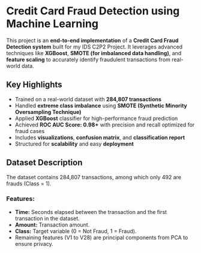 
# Credit Card Fraud Detection using Machine Learning

This project is an **end-to-end implementation** of a **Credit Card Fraud Detection system** built for my IDS C2P2 Project. It leverages advanced techniques like **XGBoost**, **SMOTE (for imbalanced data handling)**, and **feature scaling** to accurately identify fraudulent transactions from real-world data.

## Key Highlights

* Trained on a real-world dataset with **284,807 transactions**
* Handled **extreme class imbalance** using **SMOTE (Synthetic Minority Oversampling Technique)**
* Applied **XGBoost** classifier for high-performance fraud prediction
* Achieved **ROC AUC Score: 0.98+** with precision and recall optimized for fraud cases
* Includes **visualizations**, **confusion matrix**, and **classification report**
* Structured for **scalability** and easy **deployment**

## Dataset Description
The dataset contains 284,807 transactions, among which only 492 are frauds (Class = 1).
### Features:
* **Time:** Seconds elapsed between the transaction and the first transaction in the dataset.
* **Amount:** Transaction amount.
* **Class:** Target variable (0 = Not Fraud, 1 = Fraud).
* Remaining features (V1 to V28) are principal components from PCA to ensure privacy.

